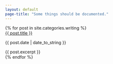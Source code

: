 ```yaml
---
layout: default
page-title: "Some things should be documented."
---
```


<section class="writing-list-wrapper">
	<div class="container">
			{% for post in site.categories.writing %}
				<div class="column writing-post">
					<a href="{{ site.baseurl }}{{ post.url }}">{{ post.title }}</a>
					<p class="meta">{{ post.date | date_to_string }}</p>
					<div class="excerpt">{{ post.excerpt }}</div>
				</div>
			{% endfor %}
	</div>
</section>
